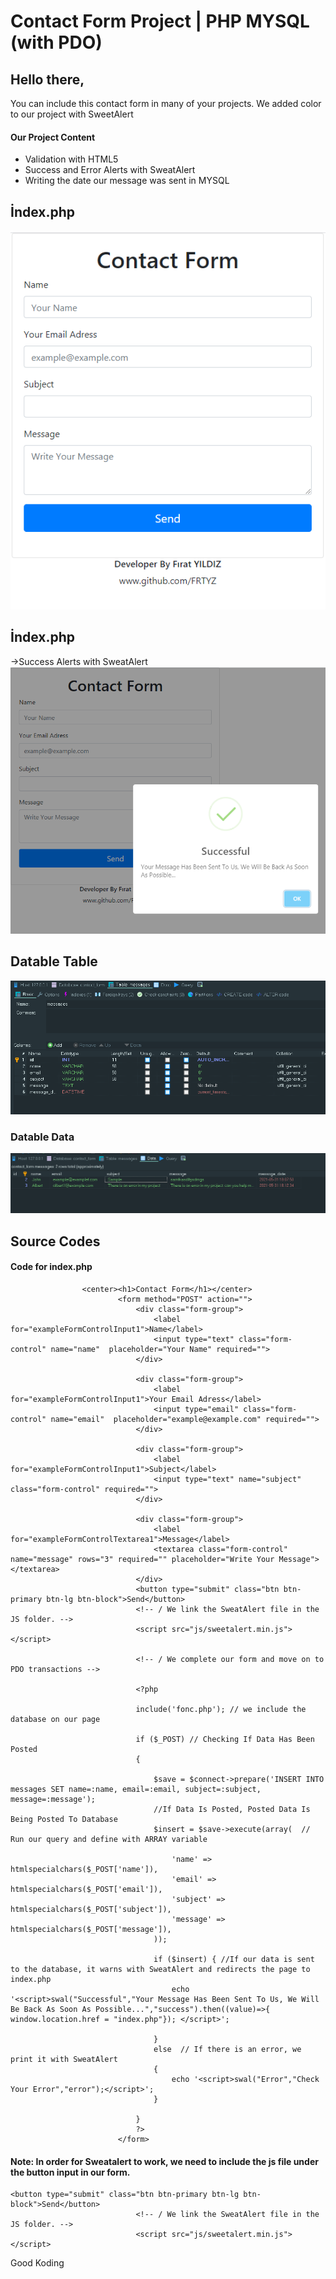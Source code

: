 # Contact Form Project | PHP MYSQL (with PDO)

## Hello there,
You can include this contact form in many of your projects. We added color to our project with SweetAlert

#### Our Project Content
* Validation with HTML5
* Success and Error Alerts with SweatAlert
* Writing the date our message was sent in MYSQL


## İndex.php 
![alt text](https://github.com/FRTYZ/Contact-Form-PHP-MYSQL-with-PDO/blob/main/img/contact-form.png?raw=true)
 
## İndex.php 
->Success Alerts with SweatAlert
![alt text](https://github.com/FRTYZ/Contact-Form-PHP-MYSQL-with-PDO/blob/main/img/contact-sweatalert.png?raw=true)
## Datable Table
![alt text](https://github.com/FRTYZ/Contact-Form-PHP-MYSQL-with-PDO/blob/main/img/contact-db.png?raw=true)
### Datable Data
![alt text](https://github.com/FRTYZ/Contact-Form-PHP-MYSQL-with-PDO/blob/main/img/contact-db-data.png?raw=true)
## Source Codes

#### Code for index.php

```
                <center><h1>Contact Form</h1></center>                      
                        <form method="POST" action="">
                            <div class="form-group">
                                <label for="exampleFormControlInput1">Name</label>
                                <input type="text" class="form-control" name="name"  placeholder="Your Name" required="">
                            </div>

                            <div class="form-group">
                                <label for="exampleFormControlInput1">Your Email Adress</label>
                                <input type="email" class="form-control" name="email"  placeholder="example@example.com" required="">
                            </div>      

                            <div class="form-group">
                                <label for="exampleFormControlInput1">Subject</label>
                                <input type="text" name="subject" class="form-control" required="">
                            </div>          

                            <div class="form-group">
                                <label for="exampleFormControlTextarea1">Message</label>
                                <textarea class="form-control" name="message" rows="3" required="" placeholder="Write Your Message"></textarea>
                            </div>
                            <button type="submit" class="btn btn-primary btn-lg btn-block">Send</button>
                            <!-- / We link the SweatAlert file in the JS folder. -->
                            <script src="js/sweetalert.min.js"></script>

                            <!-- / We complete our form and move on to PDO transactions -->

                            <?php

                            include('fonc.php'); // we include the database on our page

                            if ($_POST) // Checking If Data Has Been Posted
                            {

                                $save = $connect->prepare('INSERT INTO messages SET name=:name, email=:email, subject=:subject, message=:message'); 
                                //If Data Is Posted, Posted Data Is Being Posted To Database
                                $insert = $save->execute(array(  // Run our query and define with ARRAY variable

                                    'name' => htmlspecialchars($_POST['name']),
                                    'email' => htmlspecialchars($_POST['email']),
                                    'subject' => htmlspecialchars($_POST['subject']),
                                    'message' => htmlspecialchars($_POST['message']),
                                ));

                                if ($insert) { //If our data is sent to the database, it warns with SweatAlert and redirects the page to index.php
                                    echo '<script>swal("Successful","Your Message Has Been Sent To Us, We Will Be Back As Soon As Possible...","success").then((value)=>{ window.location.href = "index.php"}); </script>';                         
           
                                }
                                else  // If there is an error, we print it with SweatAlert
                                {
                                    echo '<script>swal("Error","Check Your Error","error");</script>';
                                }

                            }
                            ?>
                        </form>
```

#### Note: In order for Sweatalert to work, we need to include the js file under the button input in our form. 

```
<button type="submit" class="btn btn-primary btn-lg btn-block">Send</button>
                            <!-- / We link the SweatAlert file in the JS folder. -->
                            <script src="js/sweetalert.min.js"></script>
```


Good Koding
